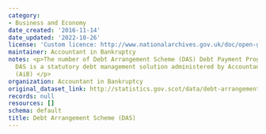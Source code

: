 ```yaml
---
category:
- Business and Economy
date_created: '2016-11-14'
date_updated: '2022-10-26'
license: 'Custom licence: http://www.nationalarchives.gov.uk/doc/open-government-licence/version/3/'
maintainer: Accountant in Bankruptcy
notes: <p>The number of Debt Arrangement Scheme (DAS) Debt Payment Programmes approved.
  DAS is a statutory debt management solution administered by Accountant in Bankruptcy
  (AiB) </p>
organization: Accountant in Bankruptcy
original_dataset_link: http://statistics.gov.scot/data/debt-arrangement-scheme-das
records: null
resources: []
schema: default
title: Debt Arrangement Scheme (DAS)
---
```


